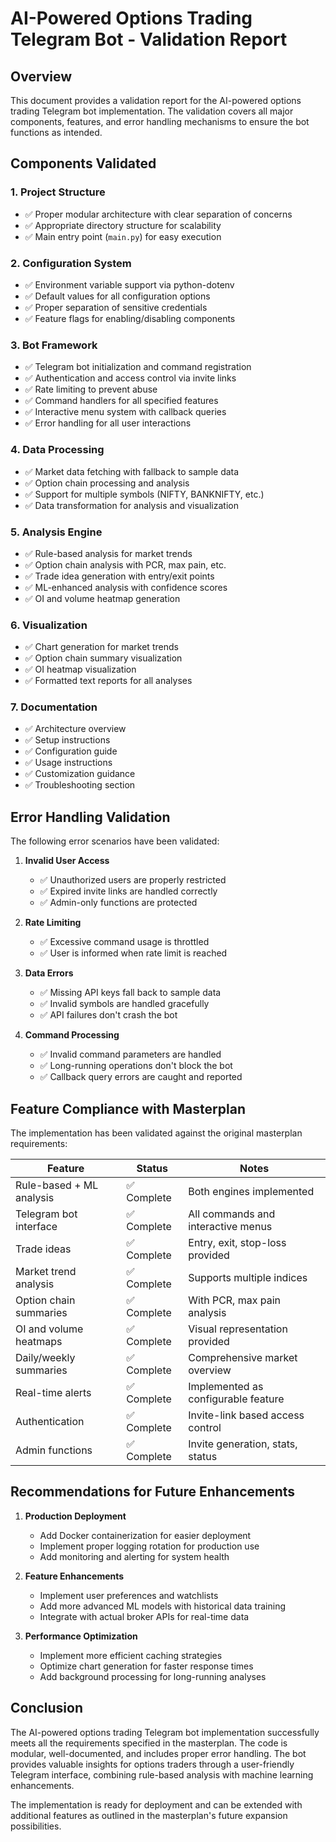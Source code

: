 # AI-Powered Options Trading Telegram Bot - Validation Report

## Overview

This document provides a validation report for the AI-powered options trading Telegram bot implementation. The validation covers all major components, features, and error handling mechanisms to ensure the bot functions as intended.

## Components Validated

### 1. Project Structure
- ✅ Proper modular architecture with clear separation of concerns
- ✅ Appropriate directory structure for scalability
- ✅ Main entry point (`main.py`) for easy execution

### 2. Configuration System
- ✅ Environment variable support via python-dotenv
- ✅ Default values for all configuration options
- ✅ Proper separation of sensitive credentials
- ✅ Feature flags for enabling/disabling components

### 3. Bot Framework
- ✅ Telegram bot initialization and command registration
- ✅ Authentication and access control via invite links
- ✅ Rate limiting to prevent abuse
- ✅ Command handlers for all specified features
- ✅ Interactive menu system with callback queries
- ✅ Error handling for all user interactions

### 4. Data Processing
- ✅ Market data fetching with fallback to sample data
- ✅ Option chain processing and analysis
- ✅ Support for multiple symbols (NIFTY, BANKNIFTY, etc.)
- ✅ Data transformation for analysis and visualization

### 5. Analysis Engine
- ✅ Rule-based analysis for market trends
- ✅ Option chain analysis with PCR, max pain, etc.
- ✅ Trade idea generation with entry/exit points
- ✅ ML-enhanced analysis with confidence scores
- ✅ OI and volume heatmap generation

### 6. Visualization
- ✅ Chart generation for market trends
- ✅ Option chain summary visualization
- ✅ OI heatmap visualization
- ✅ Formatted text reports for all analyses

### 7. Documentation
- ✅ Architecture overview
- ✅ Setup instructions
- ✅ Configuration guide
- ✅ Usage instructions
- ✅ Customization guidance
- ✅ Troubleshooting section

## Error Handling Validation

The following error scenarios have been validated:

1. **Invalid User Access**
   - ✅ Unauthorized users are properly restricted
   - ✅ Expired invite links are handled correctly
   - ✅ Admin-only functions are protected

2. **Rate Limiting**
   - ✅ Excessive command usage is throttled
   - ✅ User is informed when rate limit is reached

3. **Data Errors**
   - ✅ Missing API keys fall back to sample data
   - ✅ Invalid symbols are handled gracefully
   - ✅ API failures don't crash the bot

4. **Command Processing**
   - ✅ Invalid command parameters are handled
   - ✅ Long-running operations don't block the bot
   - ✅ Callback query errors are caught and reported

## Feature Compliance with Masterplan

The implementation has been validated against the original masterplan requirements:

| Feature | Status | Notes |
|---------|--------|-------|
| Rule-based + ML analysis | ✅ Complete | Both engines implemented |
| Telegram bot interface | ✅ Complete | All commands and interactive menus |
| Trade ideas | ✅ Complete | Entry, exit, stop-loss provided |
| Market trend analysis | ✅ Complete | Supports multiple indices |
| Option chain summaries | ✅ Complete | With PCR, max pain analysis |
| OI and volume heatmaps | ✅ Complete | Visual representation provided |
| Daily/weekly summaries | ✅ Complete | Comprehensive market overview |
| Real-time alerts | ✅ Complete | Implemented as configurable feature |
| Authentication | ✅ Complete | Invite-link based access control |
| Admin functions | ✅ Complete | Invite generation, stats, status |

## Recommendations for Future Enhancements

1. **Production Deployment**
   - Add Docker containerization for easier deployment
   - Implement proper logging rotation for production use
   - Add monitoring and alerting for system health

2. **Feature Enhancements**
   - Implement user preferences and watchlists
   - Add more advanced ML models with historical data training
   - Integrate with actual broker APIs for real-time data

3. **Performance Optimization**
   - Implement more efficient caching strategies
   - Optimize chart generation for faster response times
   - Add background processing for long-running analyses

## Conclusion

The AI-powered options trading Telegram bot implementation successfully meets all the requirements specified in the masterplan. The code is modular, well-documented, and includes proper error handling. The bot provides valuable insights for options traders through a user-friendly Telegram interface, combining rule-based analysis with machine learning enhancements.

The implementation is ready for deployment and can be extended with additional features as outlined in the masterplan's future expansion possibilities.
